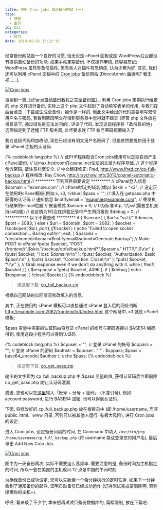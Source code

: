```yaml
---
title: 使用 Cron jobs 自动备份网站 (一)
tags:
  - 博客
  - 备份
id: 211
categories:
  - 技巧
date: 2010-08-02 15:22:19
---
```


经常备份网站是一个良好的习惯, 但无论是 cPanel 面板或是 WordPress后台都没有提供自动备份的功能. 如果手动定期备份, 不仅操作麻烦, 还容易忘记; WordPress 虽然有备份插件, 但有些人对插件有恐惧症, 认为少用为好. 其实, 我们还可以利用 cPanel 面板中的 [Cron jobs](http://zh.wikipedia.org/zh-cn/Cron) 备份网站 (DirectAdmin 面板呢? 我无视……).

[![Cron jobs](//img.beamnote.com/2010/cpanel-automatic-backup-chapter-1.png)](//img.beamnote.com/2010/cpanel-automatic-backup-chapter-1.png)<!-- more -->

搜索到一篇[《cPanel自动备份教程之完全备份篇》](http://www.ifred.cn/cp-full-backup/), 利用 Cron jobs 定期执行给定的 php 文件进行备份, 实际上这个 php 文件起到了自动填写表单的作用, 与我们在后台点击「下载或生成全备份」操作是一样的, 但此文中给出的代码需要填写双份用户名与密码, 我看到密码明文存储到服务器中觉得就不踏实 (尽管 php 文件放在根目录下, 通过域名是无法访问的). 详读了代码, 发现这段程序将「备份目的地」选项指定到了远程 FTP 服务器, 难怪要求连 FTP 帐号密码都要输入了

我对这段代码稍加改动, 现在已经没有明文用户名密码了, 但是依然要提供用于登录 cPanel 面板的认证码.

{% codeblock lang:php %}
// 此PHP程序配合Cron jobs使用可以定期自动产生cPanel备份,
// 以max.hedroom在cpanel.net论坛的文章为程序基础,
// 这个程序包含密码, 请注意档案安全.
// 中文翻译修正: Fred, http://www.ifred.cn/cp-full-backup
// 程序修改: Ray Chow, http://raychow.info/2010/cpanel-automatic-backup.html
// ********* 下列项目需要设定 *********
// cPanel登入信息
$domain = "example.com"; // cPanel绑定的域名(或ip)
$skin = "x3"; // 设定正在使用的cPanel模板(例如:x, x3, rvblue)
$pass = ""; // 填入在 getpass.php 中获得的认证码
// 通知信息
$notifyemail = "exapmle@example.com"; // 寄发执行结果的e-mail位置
// 安全模式
$secure = 0; // 0为标准http, 1为ssl(需要主机支持ssl功能)
// 设定值为1时会在排程记录中产生网页报告
$debug = 0;
// *********** 以下不需更改 *********
if ( $secure ) {
    $url = "ssl://".$domain;
    $port = 2083;
} else {
    $url = $domain;
    $port = 2082;
}
$socket = fsockopen( $url, $port );
if ( !$socket ) {
    echo "Failed to open socket connection... Bailing out!\n";
    exit;
}
$params = "dest=homedir&email=$notifyemail&submit=Generate Backup";
// Make POST to cPanel
fputs( $socket, "POST /frontend/".$skin."/backup/dofullbackup.html?".$params." HTTP/1.0\r\n" );
fputs( $socket, "Host: $domain\r\n" );
fputs( $socket, "Authorization: Basic $pass\r\n" );
fputs( $socket, "Connection: Close\r\n" );
fputs( $socket, "\r\n" );
// Grab response even if we don't do anything with it.
while ( !feof( $socket ) ) {
$response = fgets( $socket, 4096 );
if ( $debug )
    echo $response;
}
fclose( $socket );
{% endcodeblock %}
> 按这里下载: [cp_full_backup.zip](http://raychow.info/wp-content/uploads/2010/08/cp_full_backup.zip)

根据自己网站的实际情况修改填入的信息.

其中, 正在使用的 cPanel 模板可以直接通过 cPanel 登入后的网址判断, http://example.com:2082/frontend/x3/index.html 这个网址中, x3 就是 cPanel 模板;

$pass 变量中需要的认证码由将登录 cPanel 的帐号与密码连接以 BASE64 编码得到, 使用这段小程序可以得到认证码.

{% codeblock lang:php %}
$cpuser = ""; // 登录 cPanel 的帐号
$cppass = ""; // 登录 cPanel 的密码
$authstr = $cpuser . ":" . $cppass;
$pass = base64_encode( $authstr );
echo $pass;
{% endcodeblock %}
> 按这里下载: [cp_get_pass.zip](http://raychow.info/wp-content/uploads/2010/08/cp_get_pass.zip)

输出的文字即为 cp_full_backup.php 中 $pass 变量的值, 获得认证码后立即删除 cp_get_pass.php 防止认证码泄漏.

或者, 您也可以在[这里](http://tool.chinaz.com/Tools/Base64.aspx)输入「帐号 + 分号 + 密码」 (不含引号), 例如 account:password, 进行 BASE64 加密, 也可以得到认证码.

下面, 将修改好的 cp_full_backup.php 放在根目录中 (即 /home/username, 而非 public_html、www 目录, 否则可以被其他人运行, 有极大风险), 进行 Cron jobs 的设定.

进入 Cron jobs, 设定备份间隔的时间, 在 Command 中填入 `/usr/bin/php /home/username/cp_full_backup.php` (将 username 换成登录您的用户名), 最后单击 Add New Cron Job.

[![Cron jobs](//img.beamnote.com/2010/2010-08-02_14-48-23.png)](//img.beamnote.com/2010/2010-08-02_14-48-23.png)

图中为一天备份两次, 实际不需要这么高频率. 需要注意的是, 备份时间为主机指定的时间, 所以一些在美国的主机晚间 12 点是中国的午间时刻.

为确保备份已成功设定, 您可以先新建一个每分钟执行的定时任务. 如果下一分钟收到了通知备份的邮件, 证明自动备份已经成功运作 (记得测试完成要删除啊, 否则撑爆你的主机~).

呼呼, 看来敲了不少字, 本来想再试试只备份数据库的, 篇幅限制, 放在下篇吧.
